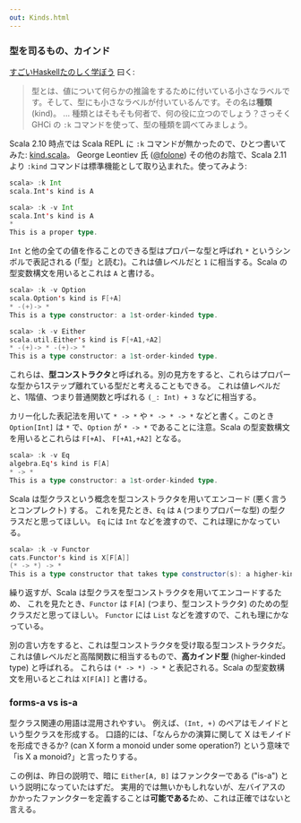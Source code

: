 ```yaml
---
out: Kinds.html
---
```


  [moott]: http://learnyouahaskell.com/making-our-own-types-and-typeclasses
  [cheatsheet]: scalaz-cheatsheet.html
  [scala2340]: https://github.com/scala/scala/pull/2340

### 型を司るもの、カインド

[すごいHaskellたのしく学ぼう](http://www.amazon.co.jp/dp/4274068854) 曰く:

> 型とは、値について何らかの推論をするために付いている小さなラベルです。そして、型にも小さなラベルが付いているんです。その名は**種類** (kind)。
> ...
> 種類とはそもそも何者で、何の役に立つのでしょう？さっそく GHCi の `:k` コマンドを使って、型の種類を調べてみましょう。

Scala 2.10 時点では Scala REPL に `:k` コマンドが無かったので、ひとつ書いてみた: [kind.scala](https://gist.github.com/eed3si9n/3610635)。
George Leontiev 氏 ([@folone](https://twitter.com/folone)) その他のお陰で、Scala 2.11 より `:kind` コマンドは標準機能として取り込まれた。使ってみよう:

```scala
scala> :k Int
scala.Int's kind is A

scala> :k -v Int
scala.Int's kind is A
*
This is a proper type.
```

`Int` と他の全ての値を作ることのできる型はプロパーな型と呼ばれ `*` というシンボルで表記される (「型」と読む)。これは値レベルだと `1` に相当する。Scala の型変数構文を用いるとこれは `A` と書ける。

```scala
scala> :k -v Option
scala.Option's kind is F[+A]
* -(+)-> *
This is a type constructor: a 1st-order-kinded type.

scala> :k -v Either
scala.util.Either's kind is F[+A1,+A2]
* -(+)-> * -(+)-> *
This is a type constructor: a 1st-order-kinded type.
```

これらは、**型コンストラクタ**と呼ばれる。別の見方をすると、これらはプロパーな型から1ステップ離れている型だと考えることもできる。
これは値レベルだと、1階値、つまり普通関数と呼ばれる `(_: Int) + 3` などに相当する。

カリー化した表記法を用いて `* -> *` や `* -> * -> *` などと書く。このとき `Option[Int]` は `*` で、`Option` が `* -> *` であることに注意。Scala の型変数構文を用いるとこれらは `F[+A]`、 `F[+A1,+A2]` となる。

```scala
scala> :k -v Eq
algebra.Eq's kind is F[A]
* -> *
This is a type constructor: a 1st-order-kinded type.
```

Scala は型クラスという概念を型コンストラクタを用いてエンコード (悪く言うとコンプレクト) する。
これを見たとき、`Eq` は `A` (つまりプロパーな型) の型クラスだと思ってほしい。
`Eq` には `Int` などを渡すので、これは理にかなっている。

```scala
scala> :k -v Functor
cats.Functor's kind is X[F[A]]
(* -> *) -> *
This is a type constructor that takes type constructor(s): a higher-kinded type.
```

繰り返すが、Scala は型クラスを型コンストラクタを用いてエンコードするため、
これを見たとき、`Functor` は `F[A]` (つまり、型コンストラクタ) のための型クラスだと思ってほしい。
`Functor` には `List` などを渡すので、これも理にかなっている。

別の言い方をすると、これは型コンストラクタを受け取る型コンストラクタだ。
これは値レベルだと高階関数に相当するもので、**高カインド型** (higher-kinded type) と呼ばれる。
これらは `(* -> *) -> *` と表記される。Scala の型変数構文を用いるとこれは `X[F[A]]` と書ける。

### forms-a vs is-a

型クラス関連の用語は混用されやすい。
例えば、`(Int, +)` のペアはモノイドという型クラスを形成する。
口語的には、「なんらかの演算に関して X はモノイドを形成できるか? (can X form a monoid under some operation?)
という意味で「is X a monoid?」と言ったりする。

この例は、昨日の説明で、暗に `Either[A, B]` はファンクターである ("is-a") という説明になっていたはずだ。
実用的では無いかもしれないが、左バイアスのかかったファンクターを定義することは**可能である**ため、これは正確ではないと言える。
